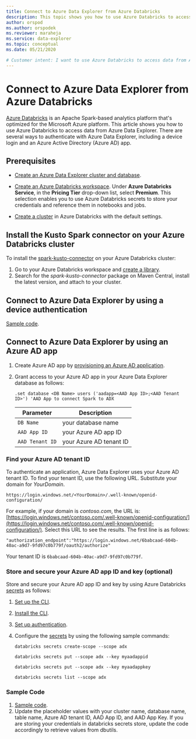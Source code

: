 ```yaml
---
title: Connect to Azure Data Explorer from Azure Databricks
description: This topic shows you how to use Azure Databricks to access data from Azure Data Explorer.
author: orspod
ms.author: orspodek
ms.reviewer: maraheja
ms.service: data-explorer
ms.topic: conceptual
ms.date: 05/21/2020

# Customer intent: I want to use Azure Databricks to access data from Azure Data Explorer.
---
```


# Connect to Azure Data Explorer from Azure Databricks

[Azure Databricks](https://docs.microsoft.com/azure/azure-databricks/what-is-azure-databricks) is an Apache Spark-based analytics platform that's optimized for the Microsoft Azure platform. This article shows you how to use Azure Databricks to access data from Azure Data Explorer. There are several ways to authenticate with Azure Data Explorer, including a device login and an Azure Active Directory (Azure AD) app.
 
## Prerequisites

- [Create an Azure Data Explorer cluster and database](create-cluster-database-portal.md).
- [Create an Azure Databricks workspace](/azure/azure-databricks/quickstart-create-databricks-workspace-portal#create-an-azure-databricks-workspace). Under **Azure Databricks Service**, in the **Pricing Tier** drop-down list, select **Premium**. This selection enables you to use Azure Databricks secrets to store your credentials and reference them in notebooks and jobs.

- [Create a cluster](https://docs.azuredatabricks.net/user-guide/clusters/create.html) in Azure Databricks with the default settings.

 ## Install the Kusto Spark connector on your Azure Databricks cluster

To install the [spark-kusto-connector](https://mvnrepository.com/artifact/com.microsoft.azure.kusto/spark-kusto-connector) on your Azure Databricks cluster:

1. Go to your Azure Databricks workspace and [create a library](https://docs.azuredatabricks.net/user-guide/libraries.html#create-a-library).
1. Search for the *spark-kusto-connector* package on Maven Central, install the latest version, and attach to your cluster. 

## Connect to Azure Data Explorer by using a device authentication

[Sample code](https://github.com/Azure/azure-kusto-spark/blob/master/samples/src/main/python/pyKusto.py).

## Connect to Azure Data Explorer by using an Azure AD app

1. Create Azure AD app by [provisioning an Azure AD application](kusto/management/access-control/how-to-provision-aad-app.md).
1. Grant access to your Azure AD app in your Azure Data Explorer database as follows:

    ```kusto
    .set database <DB Name> users ('aadapp=<AAD App ID>;<AAD Tenant ID>') 'AAD App to connect Spark to ADX
    ```

    | Parameter | Description |
    | - | - |
    | ```DB Name``` | your database name |
    | ```AAD App ID``` | your Azure AD app ID |
    | ```AAD Tenant ID``` | your Azure AD tenant ID |

### Find your Azure AD tenant ID

To authenticate an application, Azure Data Explorer uses your Azure AD tenant ID. 
To find your tenant ID, use the following URL. Substitute your domain for *YourDomain*.

```
https://login.windows.net/<YourDomain>/.well-known/openid-configuration/
```

For example, if your domain is *contoso.com*, the URL is: [https://login.windows.net/contoso.com/.well-known/openid-configuration/](https://login.windows.net/contoso.com/.well-known/openid-configuration/). Select this URL to see the results. The first line is as follows: 

```
"authorization_endpoint":"https://login.windows.net/6babcaad-604b-40ac-a9d7-9fd97c0b779f/oauth2/authorize"
```

Your tenant ID is `6babcaad-604b-40ac-a9d7-9fd97c0b779f`. 

### Store and secure your Azure AD app ID and key (optional)  

Store and secure your Azure AD app ID and key by using Azure Databricks [secrets](https://docs.azuredatabricks.net/user-guide/secrets/index.html#secrets) as follows:

1. [Set up the CLI](https://docs.azuredatabricks.net/user-guide/dev-tools/databricks-cli.html#set-up-the-cli).
1. [Install the CLI](https://docs.azuredatabricks.net/user-guide/dev-tools/databricks-cli.html#install-the-cli). 
1. [Set up authentication](https://docs.azuredatabricks.net/user-guide/dev-tools/databricks-cli.html#set-up-authentication).
1. Configure the [secrets](https://docs.azuredatabricks.net/user-guide/secrets/index.html#secrets) by using the following sample commands:

    ```databricks secrets create-scope --scope adx```

    ```databricks secrets put --scope adx --key myaadappid```

    ```databricks secrets put --scope adx --key myaadappkey```

    ```databricks secrets list --scope adx```

### Sample Code

1. [Sample code](https://github.com/Azure/azure-kusto-spark/blob/master/samples/src/main/python/pyKusto.py). 
1. Update the placeholder values with your cluster name, database name, table name, Azure AD tenant ID, AAD App ID, and AAD App Key. If you are storing your credentials in databricks secrets store, update the code accordingly to retrieve values from dbutils.
